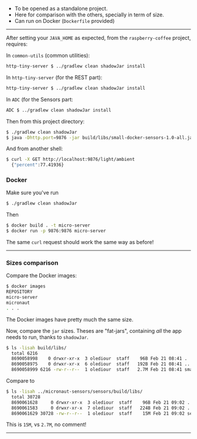 - To be opened as a standalone project.
- Here for comparison with the others, specially in term of size.
- Can run on Docker (`Dockerfile` provided)

---

After setting your `JAVA_HOME` as expected, from the `raspberry-coffee` project, requires:

In `common-utils` (common utilities):
```bash
http-tiny-server $ ../gradlew clean shadowJar install
```

In `http-tiny-server` (for the REST part):
```bash
http-tiny-server $ ../gradlew clean shadowJar install
```

In `ADC` (for the Sensors part:
```bash
ADC $ ../gradlew clean shadowJar install
```

Then from this project directory:
```bash
$ ./gradlew clean shadowJar
$ java -Dhttp.port=9876 -jar build/libs/small-docker-sensors-1.0-all.jar
```
And from another shell:
```bash
$ curl -X GET http://localhost:9876/light/ambient
  {"percent":77.41936} 
```

### Docker
Make sure you've run
```bash
$ ./gradlew clean shadowJar
```
Then
```bash
$ docker build . -t micro-server
$ docker run -p 9876:9876 micro-server
```
The same `curl` request should work the same way as before!

---

### Sizes comparison
Compare the Docker images:
```bash
$ docker images
REPOSITORY                                                               TAG                         IMAGE ID            CREATED             SIZE
micro-server                                                             latest                      db8243f5c873        9 minutes ago       240MB
micronaut                                                                latest                      2073cf66fe3f        3 days ago          253MB
. . .
```
The Docker images have pretty much the same size.

Now, compare the `jar` sizes. Theses are "fat-jars", containing _all_ the app needs to run, thanks to `shadowJar`.
```bash
$ ls -lisah build/libs/
  total 6216
  8690058998    0 drwxr-xr-x  3 olediour  staff    96B Feb 21 08:41 .
  8690058975    0 drwxr-xr-x  6 olediour  staff   192B Feb 21 08:41 ..
  8690058999 6216 -rw-r--r--  1 olediour  staff   2.7M Feb 21 08:41 small-docker-sensors-1.0-all.jar
```
Compare to 
```bash
$ ls -lisah ../micronaut-sensors/sensors/build/libs/
  total 30728
  8690061628     0 drwxr-xr-x  3 olediour  staff    96B Feb 21 09:02 .
  8690061583     0 drwxr-xr-x  7 olediour  staff   224B Feb 21 09:02 ..
  8690061629 30728 -rw-r--r--  1 olediour  staff    15M Feb 21 09:02 sensors-0.1-all.jar
```

This is `15M`, vs `2.7M`, no comment!

---
